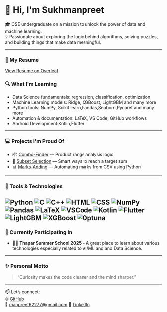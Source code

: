 # 👋 Hi, I'm Sukhmanpreet

🎓 CSE undergraduate on a mission to unlock the power of data and machine learning.  
💡 Passionate about exploring the logic behind algorithms, solving puzzles, and building things that make data meaningful.

---
### 📄 My Resume
[View Resume on Overleaf](https://www.overleaf.com/read/brjnjdptqskh#d2492d)



### 🔍 What I'm Learning
- Data Science fundamentals: regression, classification, optimization
- Machine Learning models: Ridge, XGBoost, LightGBM and many more
- Python tools: NumPy, Scikit learn,Pandas,Seaborn,Pycaret and many more 
- Automation & documentation: LaTeX, VS Code, GitHub workflows
- Android Development:Kotlin,Flutter

---

### 💻 Projects I'm Proud Of
- 📦 [Combo-Finder](https://github.com/SukhmanpreetKaurManes/Combo-Finder) — Product range analysis logic
- 🧠 [Subset Selection](https://github.com/SukhmanpreetKaurManes/Subset-Selection-Problem) — Smart ways to reach a target sum
- 📊 [Marks-Adding](https://github.com/SukhmanpreetKaurManes/Miniproject---Marks-Adding) — Automating marks from CSV using Python

---

### 🚀 Tools & Technologies
![Python](https://img.shields.io/badge/-Python-000?style=flat&logo=python)
![C](https://img.shields.io/badge/-C-000?style=flat&logo=c)
![C++](https://img.shields.io/badge/-C%2B%2B-000?style=flat&logo=c%2B%2B)
![HTML](https://img.shields.io/badge/-HTML-000?style=flat&logo=html5)
![CSS](https://img.shields.io/badge/-CSS-000?style=flat&logo=css3)
![NumPy](https://img.shields.io/badge/-NumPy-000?style=flat&logo=numpy)
![Pandas](https://img.shields.io/badge/-Pandas-000?style=flat&logo=pandas)
![LaTeX](https://img.shields.io/badge/-LaTeX-000?style=flat&logo=latex)
![VSCode](https://img.shields.io/badge/-VS%20Code-000?style=flat&logo=visual-studio-code)
![Kotlin](https://img.shields.io/badge/-Kotlin-000?style=flat&logo=kotlin)
![Flutter](https://img.shields.io/badge/-Flutter-000?style=flat&logo=flutter)
![LightGBM](https://img.shields.io/badge/LightGBM-black?style=flat)
![XGBoost](https://img.shields.io/badge/XGBoost-black?style=flat)
![Optuna](https://img.shields.io/badge/Optuna-black?style=flat)
---

### 🌱 Currently Participating In
- 👩‍💻 **Thapar Summer School 2025** – A great place to learn about various technologies especially related to AI/ML and 
      and Data Science.
---

### ✨ Personal Motto
> “Curiosity makes the code cleaner and the mind sharper.”

---

📫 Let’s connect:  
🌐 [GitHub](https://github.com/SukhmanpreetKaurManes)  
📧 manpreet62277@gmail.com
🔗 [LinkedIn](www.linkedin.com/in/sukhmanpreet-kaur-72a31b368)
